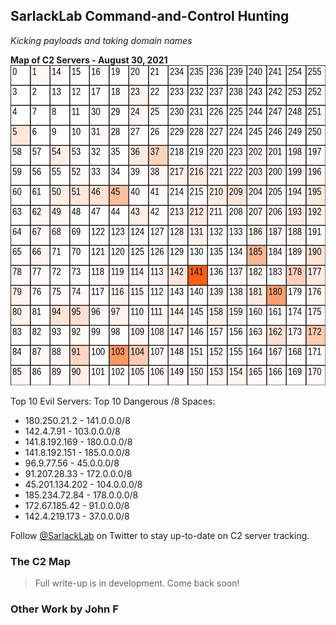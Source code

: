 ## SarlackLab Command-and-Control Hunting
_Kicking payloads and taking domain names_


**Map of C2 Servers - August 30, 2021**
<br>
<img src="https://raw.githubusercontent.com/Abjuri5t/SarlackLab/main/2021-Maps/TEST_2021-August-31.jpg" height="512">

Top 10 Evil Servers:        Top 10 Dangerous /8 Spaces:
 - 180.250.21.2              - 141.0.0.0/8
 - 142.4.7.91                - 103.0.0.0/8
 - 141.8.192.169             - 180.0.0.0/8
 - 141.8.192.151             - 185.0.0.0/8
 - 96.9.77.56                - 45.0.0.0/8
 - 91.207.28.33              - 172.0.0.0/8
 - 45.201.134.202            - 104.0.0.0/8
 - 185.234.72.84             - 178.0.0.0/8
 - 172.67.185.42             - 91.0.0.0/8
 - 142.4.219.173             - 37.0.0.0/8
 

Follow [@SarlackLab](https://twitter.com/SarlackLab) on Twitter to stay up-to-date on C2 server tracking.


### The C2 Map
> Full write-up is in development. Come back soon!


### Other Work by John F
